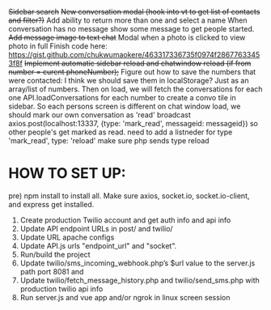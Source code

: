 ~~Sidebar search~~
~~New conversation modal (hook into vt to get list of contacts and filter?)~~
Add ability to return more than one and select a name
When conversation has no message show some message to get people started.
~~Add message image to text chat~~
Modal when a photo is clicked to view photo in full
Finish code here: https://gist.github.com/chukwumaokere/463317336735f0974f28677633453f8f
~~Implement automatic sidebar reload and chatwindow reload (if from number = curent phoneNumber);~~
Figure out how to save the numbers that were contacted: I think we should save them in localStorage? Just as an array/list of numbers. Then on load, we will fetch the conversations for each one API.loadConversations for each number to create a convo tile in sidebar. So each persons screen is different 
on chat window load, we should mark our own conversation as 'read' broadcast axios.post(localhost:13337, {type: 'mark_read', messageid: messageid}) so other people's get marked as read.
need to add a listneder for type 'mark_read', type: 'reload' make sure php sends type reload


# HOW TO SET UP:
pre) npm install to install all. Make sure axios, socket.io, socket.io-client, and express get installed.
1) Create production Twilio account and get auth info and api info
2) Update API endpoint URLs in post/ and twilio/
3) Update URL apache configs
4) Update API.js urls "endpoint_url" and "socket".
5) Run/build the project
6) Update twilio/sms_incoming_webhook.php’s $url value to the server.js path port 8081 and 
7) Update twilio/fetch_message_history.php and twilio/send_sms.php with production twilio api info
8) Run server.js and vue app and/or ngrok in linux screen session 